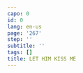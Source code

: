 ```yaml
---
capo: 0
id: 0
lang: en-us
page: '267'
step: ''
subtitle: ''
tags: []
title: LET HIM KISS ME
---
```

